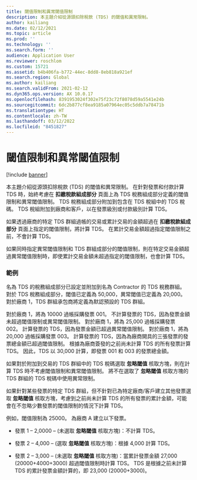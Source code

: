 ```yaml
---
title: 閾值限制和異常閾值限制
description: 本主題介紹從源頭扣除稅款 (TDS) 的閾值和異常限制。
author: kailiang
ms.date: 02/12/2021
ms.topic: article
ms.prod: ''
ms.technology: ''
ms.search.form: ''
audience: Application User
ms.reviewer: roschlom
ms.custom: 15721
ms.assetid: b4b406fa-b772-44ec-8dd8-8eb818a921ef
ms.search.region: Global
ms.author: kailiang
ms.search.validFrom: 2021-02-12
ms.dyn365.ops.version: AX 10.0.17
ms.openlocfilehash: 8391953024f302e75f23c72f8078d59a5541e24b
ms.sourcegitcommit: 6dc2b877cf8ea9185a07964ec05c5ddb7a78471b
ms.translationtype: HT
ms.contentlocale: zh-TW
ms.lasthandoff: 03/12/2022
ms.locfileid: "8451827"
---
```

# <a name="threshold-limit-and-exception-threshold-limit"></a>閾值限制和異常閾值限制

[!include [banner](../includes/banner.md)]

本主題介紹從源頭扣除稅款 (TDS) 的閾值和異常限制。 在針對發票和付款計算 TDS 時，始終考慮在 **扣繳稅款組成部分** 頁面上為 TDS 稅務組成部分定義的閾值限制和異常閾值限制。 TDS 稅務組成部分附加到包含在 TDS 稅組中的 TDS 稅碼。 TDS 稅組附加到廠商和客戶，以在發票級別或付款級別計算 TDS。

如果透過廠商的特定 TDS 群組過帳的交易或累計交易的金額超過在 **扣繳稅款組成部分** 頁面上指定的閾值限制，將計算 TDS。 在累計交易金額超過指定閾值限制之前，不會計算 TDS。

如果同時指定異常閾值限制和 TDS 群組成部分的閾值限制，則在特定交易金額超過異常閾值限制時，即使累計交易金額未超過指定的閾值限制，也會計算 TDS。

### <a name="example"></a>範例
名為 TDS 的稅務組成部分已設定並附加到名為 Contractor 的 TDS 稅務群組。 對於 TDS 稅務組成部分，閾值已定義為 50,000，異常閾值已定義為 20,000。 對於廠商 1，TDS 群組承包商將定義為默認預設的 TDS 群組。

對於廠商 1，將為 10000 過帳採購發票 001。 不計算發票的 TDS，因為發票金額未超過閾值限制或異常閾值限制。 對於廠商 1，將為 25,000 過帳採購發票 002。 計算發票的 TDS，因為發票金額已超過異常閾值限制。 對於廠商 1，將為 20,000 過帳採購發票 003。 計算發票的 TDS，因為為廠商開具的三張發票的發票總金額已超過閾值限制。 根據為廠商簽發的之前尚未計算 TDS 的所有發票計算 TDS。 因此，TDS 以 30,000 計算，即發票 001 和 003 的發票總金額。

如果對於附加到交易的 TDS 群組中的 TDS 稅碼選取 **忽略閾值** 核取方塊，則在計算 TDS 時不考慮閾值限制和異常閾值限制。 將不在選取了 **忽略閾值** 核取方塊的 TDS 群組的 TDS 稅碼中使用異常限制。

如果針對某些發票的特定 TDS 群組，但不針對已為特定廠商/客戶建立其他發票選取 **忽略閾值** 核取方塊，考慮到之前尚未計算 TDS 的所有發票的累計金額，可能會在不忽略少數發票的閾值限制的情況下計算 TDS。

例如，閾值限制為 25000。 為廠商 A 建立以下發票。

- 發票 1 – 2,0000 – (未選取 **忽略閾值** 核取方塊)：不計算 TDS。

- 發票 2 – 4,000 – (選取 **忽略閾值** 核取方塊)：根據 4,000 計算 TDS。

- 發票 2 – 3,000 – (未選取 **忽略閾值** 核取方塊)：當累計發票金額 27,000 (20000+4000+3000) 超過閾值限制時計算 TDS。 TDS 是根據之前未計算 TDS 的累計發票金額計算的，即 23,000 (20000+3000)。
